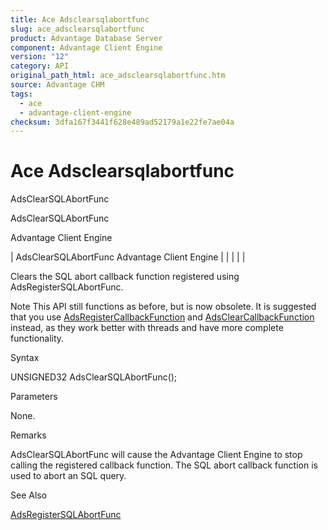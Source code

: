 ```yaml
---
title: Ace Adsclearsqlabortfunc
slug: ace_adsclearsqlabortfunc
product: Advantage Database Server
component: Advantage Client Engine
version: "12"
category: API
original_path_html: ace_adsclearsqlabortfunc.htm
source: Advantage CHM
tags:
  - ace
  - advantage-client-engine
checksum: 3dfa167f3441f628e489ad52179a1e22fe7ae04a
---
```


# Ace Adsclearsqlabortfunc

AdsClearSQLAbortFunc

AdsClearSQLAbortFunc

Advantage Client Engine

| AdsClearSQLAbortFunc  Advantage Client Engine |  |  |  |  |

Clears the SQL abort callback function registered using AdsRegisterSQLAbortFunc.

Note This API still functions as before, but is now obsolete. It is suggested that you use [AdsRegisterCallbackFunction](ace_adsregistercallbackfunction.md) and [AdsClearCallbackFunction](ace_adsclearcallbackfunction.md) instead, as they work better with threads and have more complete functionality.

Syntax

UNSIGNED32 AdsClearSQLAbortFunc();

Parameters

None.

Remarks

AdsClearSQLAbortFunc will cause the Advantage Client Engine to stop calling the registered callback function. The SQL abort callback function is used to abort an SQL query.

See Also

[AdsRegisterSQLAbortFunc](ace_adsregistersqlabortfunc.md)
